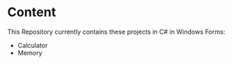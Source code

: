 # Content
This Repository currently contains these projects in C# in Windows Forms:
- Calculator
- Memory
